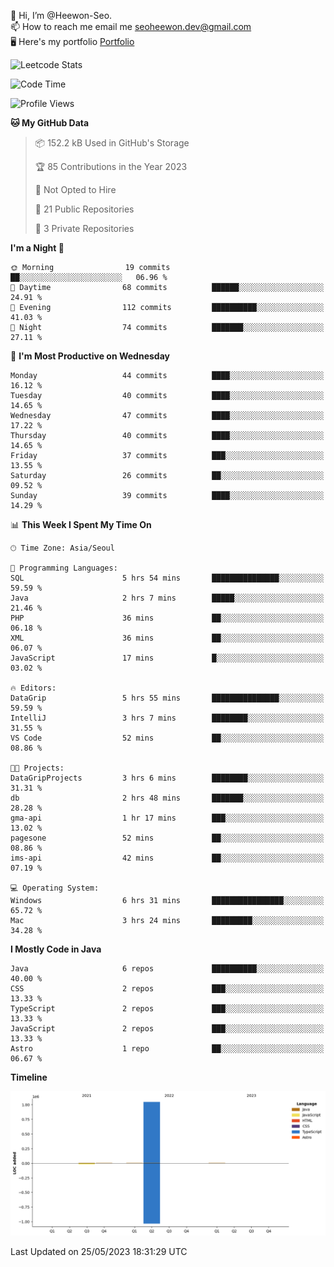 👋 Hi, I’m @Heewon-Seo.  
📫 How to reach me email me seoheewon.dev@gmail.com   
🖥 Here's my portfolio [Portfolio](https://haileynotes.notion.site/HEEWON-SEO-f98fe97412ee4a6a94fd24fe6832f84c)

![Leetcode Stats](https://leetcode.card.workers.dev/?username=Heewon-Seo)

 <!--START_SECTION:waka-->
![Code Time](http://img.shields.io/badge/Code%20Time-478%20hrs%208%20mins-blue)

![Profile Views](http://img.shields.io/badge/Profile%20Views-0-blue)

**🐱 My GitHub Data** 

> 📦 152.2 kB Used in GitHub's Storage 
 > 
> 🏆 85 Contributions in the Year 2023
 > 
> 🚫 Not Opted to Hire
 > 
> 📜 21 Public Repositories 
 > 
> 🔑 3 Private Repositories 
 > 
**I'm a Night 🦉** 

```text
🌞 Morning                19 commits          ██░░░░░░░░░░░░░░░░░░░░░░░   06.96 % 
🌆 Daytime                68 commits          ██████░░░░░░░░░░░░░░░░░░░   24.91 % 
🌃 Evening                112 commits         ██████████░░░░░░░░░░░░░░░   41.03 % 
🌙 Night                  74 commits          ███████░░░░░░░░░░░░░░░░░░   27.11 % 
```
📅 **I'm Most Productive on Wednesday** 

```text
Monday                   44 commits          ████░░░░░░░░░░░░░░░░░░░░░   16.12 % 
Tuesday                  40 commits          ████░░░░░░░░░░░░░░░░░░░░░   14.65 % 
Wednesday                47 commits          ████░░░░░░░░░░░░░░░░░░░░░   17.22 % 
Thursday                 40 commits          ████░░░░░░░░░░░░░░░░░░░░░   14.65 % 
Friday                   37 commits          ███░░░░░░░░░░░░░░░░░░░░░░   13.55 % 
Saturday                 26 commits          ██░░░░░░░░░░░░░░░░░░░░░░░   09.52 % 
Sunday                   39 commits          ████░░░░░░░░░░░░░░░░░░░░░   14.29 % 
```


📊 **This Week I Spent My Time On** 

```text
🕑︎ Time Zone: Asia/Seoul

💬 Programming Languages: 
SQL                      5 hrs 54 mins       ███████████████░░░░░░░░░░   59.59 % 
Java                     2 hrs 7 mins        █████░░░░░░░░░░░░░░░░░░░░   21.46 % 
PHP                      36 mins             ██░░░░░░░░░░░░░░░░░░░░░░░   06.18 % 
XML                      36 mins             ██░░░░░░░░░░░░░░░░░░░░░░░   06.07 % 
JavaScript               17 mins             █░░░░░░░░░░░░░░░░░░░░░░░░   03.02 % 

🔥 Editors: 
DataGrip                 5 hrs 55 mins       ███████████████░░░░░░░░░░   59.59 % 
IntelliJ                 3 hrs 7 mins        ████████░░░░░░░░░░░░░░░░░   31.55 % 
VS Code                  52 mins             ██░░░░░░░░░░░░░░░░░░░░░░░   08.86 % 

🐱‍💻 Projects: 
DataGripProjects         3 hrs 6 mins        ████████░░░░░░░░░░░░░░░░░   31.31 % 
db                       2 hrs 48 mins       ███████░░░░░░░░░░░░░░░░░░   28.28 % 
gma-api                  1 hr 17 mins        ███░░░░░░░░░░░░░░░░░░░░░░   13.02 % 
pagesone                 52 mins             ██░░░░░░░░░░░░░░░░░░░░░░░   08.86 % 
ims-api                  42 mins             ██░░░░░░░░░░░░░░░░░░░░░░░   07.19 % 

💻 Operating System: 
Windows                  6 hrs 31 mins       ████████████████░░░░░░░░░   65.72 % 
Mac                      3 hrs 24 mins       █████████░░░░░░░░░░░░░░░░   34.28 % 
```

**I Mostly Code in Java** 

```text
Java                     6 repos             ██████████░░░░░░░░░░░░░░░   40.00 % 
CSS                      2 repos             ███░░░░░░░░░░░░░░░░░░░░░░   13.33 % 
TypeScript               2 repos             ███░░░░░░░░░░░░░░░░░░░░░░   13.33 % 
JavaScript               2 repos             ███░░░░░░░░░░░░░░░░░░░░░░   13.33 % 
Astro                    1 repo              ██░░░░░░░░░░░░░░░░░░░░░░░   06.67 % 
```



**Timeline**

![Lines of Code chart](https://raw.githubusercontent.com/Heewon-Seo/Heewon-Seo/main/assets/bar_graph.png)


 Last Updated on 25/05/2023 18:31:29 UTC
<!--END_SECTION:waka-->

